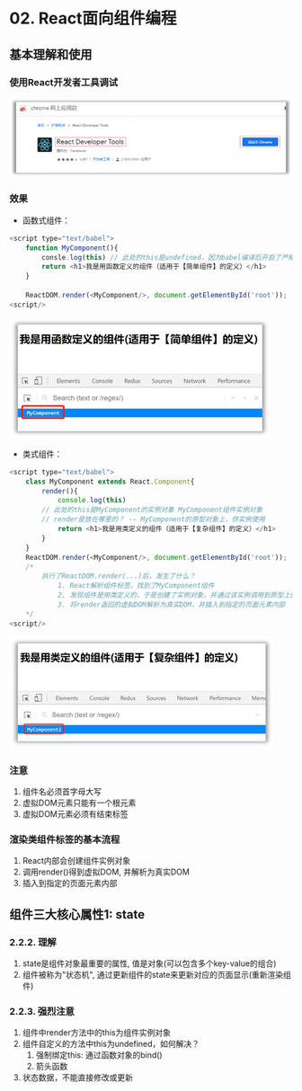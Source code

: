 # 02. React面向组件编程

## 基本理解和使用
### 使用React开发者工具调试
![alt text](image-3.png)

###  效果
- 函数式组件：

```JavaScript
<script type="text/babel">
    function MyComponent(){
        consle.log(this) // 此处的this是undefined，因为babel编译后开启了严格模式
        return <h1>我是用函数定义的组件（适用于【简单组件】的定义）</h1>
    }

    ReactDOM.render(<MyComponent/>, document.getElementById('root'));
<script/>
```

![alt text](image-4.png)
- 类式组件：

```JavaScript
<script type="text/babel">
    class MyComponent extends React.Component{
        render(){
            console.log(this)
        // 此处的this是MyComponent的实例对象 MyComponent组件实例对象
        // render是放在哪里的？ -- MyComponent的原型对象上，供实例使用
            return <h1>我是用类定义的组件（适用于【复杂组件】的定义）</h1>
        }
    }
    ReactDOM.render(<MyComponent/>, document.getElementById('root'));
    /*
        执行了ReactDOM.render(...)后，发生了什么？
            1. React解析组件标签，找到了MyComponent组件
            2. 发现组件是用类定义的，于是创建了实例对象，并通过该实例调用到原型上的render方法
            3. 将render返回的虚拟DOM解析为真实DOM，并插入到指定的页面元素内部
    */
<script/>
```


![alt text](image-5.png)
### 注意
1.	组件名必须首字母大写
2.	虚拟DOM元素只能有一个根元素
3.	虚拟DOM元素必须有结束标签

### 渲染类组件标签的基本流程
1.	React内部会创建组件实例对象
2.	调用render()得到虚拟DOM, 并解析为真实DOM
3.	插入到指定的页面元素内部

## 组件三大核心属性1: state

### 2.2.2. 理解
1.	state是组件对象最重要的属性, 值是对象(可以包含多个key-value的组合)
2.	组件被称为"状态机", 通过更新组件的state来更新对应的页面显示(重新渲染组件)

### 2.2.3. 强烈注意
1.	组件中render方法中的this为组件实例对象
2.	组件自定义的方法中this为undefined，如何解决？
    1. 强制绑定this: 通过函数对象的bind()
    2.	箭头函数
3.	状态数据，不能直接修改或更新
